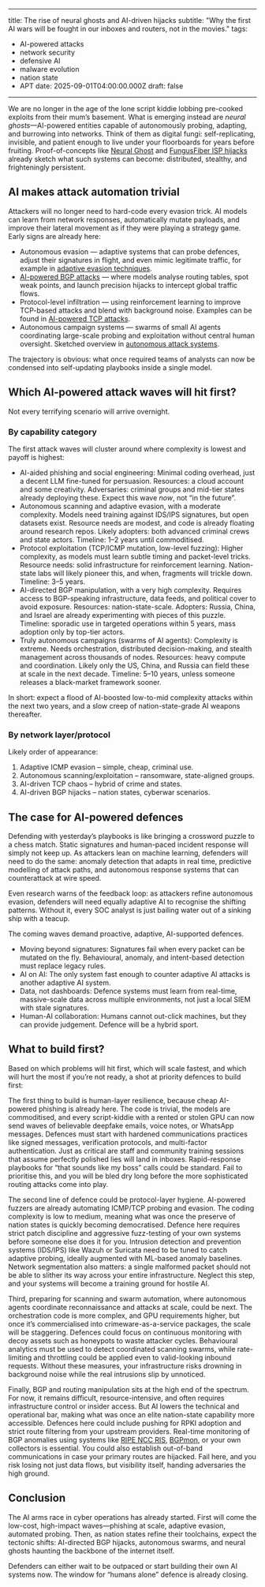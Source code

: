 
---
title: The rise of neural ghosts and AI-driven hijacks
subtitle: "Why the first AI wars will be fought in our inboxes and routers, not in the movies."
tags:
  - AI-powered attacks
  - network security
  - defensive AI
  - malware evolution
  - nation state
  - APT
date: 2025-09-01T04:00:00.000Z
draft: false
---

We are no longer in the age of the lone script kiddie lobbing pre-cooked exploits from their mum’s basement. What is emerging instead are *neural ghosts*—AI-powered entities capable of autonomously probing, adapting, and burrowing into networks. Think of them as digital fungi: self-replicating, invisible, and patient enough to live under your floorboards for years before fruiting. Proof-of-concepts like [Neural Ghost](https://red.tymyrddin.dev/docs/in/network/earthworks/mycosec/neural-ghost) and [FungusFiber ISP hijacks](https://red.tymyrddin.dev/docs/in/network/earthworks/fungusfiber/hijack-isp) already sketch what such systems can become: distributed, stealthy, and frighteningly persistent.

## AI makes attack automation trivial

Attackers will no longer need to hard-code every evasion trick. AI models can learn from network responses, automatically mutate payloads, and improve their lateral movement as if they were playing a strategy game. Early signs are already here:

* Autonomous evasion — adaptive systems that can probe defences, adjust their signatures in flight, and even mimic legitimate traffic, for example in [adaptive evasion techniques](https://red.tymyrddin.dev/docs/in/network/roots/icmp/adaptive-evasion-techniques.html).
* [AI-powered BGP attacks](https://red.tymyrddin.dev/docs/in/network/roots/bgp/ai-powered-bgp-attacks.html) — where models analyse routing tables, spot weak points, and launch precision hijacks to intercept global traffic flows.
* Protocol-level infiltration — using reinforcement learning to improve TCP-based attacks and blend with background noise. Examples can be found in [AI-powered TCP attacks](https://red.tymyrddin.dev/docs/in/network/roots/tcp/ai-powered-attacks.html).
* Autonomous campaign systems — swarms of small AI agents coordinating large-scale probing and exploitation without central human oversight. Sketched overview in [autonomous attack systems](https://red.tymyrddin.dev/docs/in/network/roots/icmp/autonomous-attack-systems.html).

The trajectory is obvious: what once required teams of analysts can now be condensed into self-updating playbooks inside a single model.

## Which AI-powered attack waves will hit first?

Not every terrifying scenario will arrive overnight. 

### By capability category

The first attack waves will cluster around where complexity is lowest and payoff is highest:

* AI-aided phishing and social engineering: Minimal coding overhead, just a decent LLM fine-tuned for persuasion. Resources: a cloud account and some creativity. Adversaries: criminal groups and mid-tier states already deploying these. Expect this wave *now*, not “in the future”.
* Autonomous scanning and adaptive evasion, with a moderate complexity. Models need training against IDS/IPS signatures, but open datasets exist. Resource needs are modest, and code is already floating around research repos. Likely adopters: both advanced criminal crews and state actors. Timeline: 1–2 years until commoditised.
* Protocol exploitation (TCP/ICMP mutation, low-level fuzzing): Higher complexity, as models must learn subtle timing and packet-level tricks. Resource needs: solid infrastructure for reinforcement learning. Nation-state labs will likely pioneer this, and when, fragments will trickle down. Timeline: 3–5 years.
* AI-directed BGP manipulation, with a very high complexity. Requires access to BGP-speaking infrastructure, data feeds, and political cover to avoid exposure. Resources: nation-state-scale. Adopters: Russia, China, and Israel are already experimenting with pieces of this puzzle. Timeline: sporadic use in targeted operations within 5 years, mass adoption only by top-tier actors.
* Truly autonomous campaigns (swarms of AI agents): Complexity is extreme. Needs orchestration, distributed decision-making, and stealth management across thousands of nodes. Resources: heavy compute and coordination. Likely only the US, China, and Russia can field these at scale in the next decade. Timeline: 5–10 years, unless someone releases a black-market framework sooner.

In short: expect a flood of AI-boosted low-to-mid complexity attacks within the next two years, and a slow creep of nation-state-grade AI weapons thereafter.

### By network layer/protocol

Likely order of appearance:

1. Adaptive ICMP evasion – simple, cheap, criminal use.
2. Autonomous scanning/exploitation – ransomware, state-aligned groups.
3. AI-driven TCP chaos – hybrid of crime and states.
4. AI-driven BGP hijacks – nation states, cyberwar scenarios.

## The case for AI-powered defences

Defending with yesterday’s playbooks is like bringing a crossword puzzle to a chess match. Static signatures and human-paced incident response will simply not keep up. As attackers lean on machine learning, defenders will need to do the same: anomaly detection that adapts in real time, predictive modelling of attack paths, and autonomous response systems that can counterattack at wire speed.

Even research warns of the feedback loop: as attackers refine autonomous evasion, defenders will need equally adaptive AI to recognise the shifting patterns. Without it, every SOC analyst is just bailing water out of a sinking ship with a teacup.

The coming waves demand proactive, adaptive, AI-supported defences.

* Moving beyond signatures: Signatures fail when every packet can be mutated on the fly. Behavioural, anomaly, and intent-based detection must replace legacy rules.
* AI on AI: The only system fast enough to counter adaptive AI attacks is another adaptive AI system.
* Data, not dashboards: Defence systems must learn from real-time, massive-scale data across multiple environments, not just a local SIEM with stale signatures.
* Human-AI collaboration: Humans cannot out-click machines, but they can provide judgement. Defence will be a hybrid sport.

## What to build first?

Based on which problems will hit first, which will scale fastest, and which will hurt the most if you’re not ready, a shot at priority defences to build first:

The first thing to build is human-layer resilience, because cheap AI-powered phishing is already here. The code is trivial, the models are commoditised, and every script-kiddie with a rented or stolen GPU can now send waves of believable deepfake emails, voice notes, or WhatsApp messages. Defences must start with hardened communications practices like signed messages, verification protocols, and multi-factor authentication. Just as critical are staff and community training sessions that assume perfectly polished lies will land in inboxes. Rapid-response playbooks for “that sounds like my boss” calls could be standard. Fail to prioritise this, and you will be bled dry long before the more sophisticated routing attacks come into play.

The second line of defence could be protocol-layer hygiene. AI-powered fuzzers are already automating ICMP/TCP probing and evasion. The coding complexity is low to medium, meaning what was once the preserve of nation states is quickly becoming democratised. Defence here requires strict patch discipline and aggressive fuzz-testing of your own systems before someone else does it for you. Intrusion detection and prevention systems (IDS/IPS) like Wazuh or Suricata need to be tuned to catch adaptive probing, ideally augmented with ML-based anomaly baselines. Network segmentation also matters: a single malformed packet should not be able to slither its way across your entire infrastructure. Neglect this step, and your systems will become a training ground for hostile AI.

Third, preparing for scanning and swarm automation, where autonomous agents coordinate reconnaissance and attacks at scale, could be next. The orchestration code is more complex, and GPU requirements higher, but once it’s commercialised into crimeware-as-a-service packages, the scale will be staggering. Defences could focus on continuous monitoring with decoy assets such as honeypots to waste attacker cycles. Behavioural analytics must be used to detect coordinated scanning swarms, while rate-limiting and throttling could be applied even to valid-looking inbound requests. Without these measures, your infrastructure risks drowning in background noise while the real intrusions slip by unnoticed.

Finally, BGP and routing manipulation sits at the high end of the spectrum. For now, it remains difficult, resource-intensive, and often requires infrastructure control or insider access. But AI lowers the technical and operational bar, making what was once an elite nation-state capability more accessible. Defences here could include pushing for RPKI adoption and strict route filtering from your upstream providers. Real-time monitoring of BGP anomalies using systems like [RIPE NCC RIS](https://www.ripe.net/analyse/internet-measurements/routing-information-service-ris/), [BGPmon](https://www.bgpmon.net/), or your own collectors is essential. You could also establish out-of-band communications in case your primary routes are hijacked. Fail here, and you risk losing not just data flows, but visibility itself, handing adversaries the high ground.

## Conclusion

The AI arms race in cyber operations has already started. First will come the low-cost, high-impact waves—phishing at scale, adaptive evasion, automated probing. Then, as nation states refine their toolchains, expect the tectonic shifts: AI-directed BGP hijacks, autonomous swarms, and neural ghosts haunting the backbone of the internet itself.

Defenders can either wait to be outpaced or start building their own AI systems now. The window for “humans alone” defence is already closing. 

